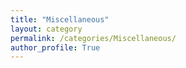 ```yaml
---
title: "Miscellaneous"
layout: category
permalink: /categories/Miscellaneous/
author_profile: True
---
```

